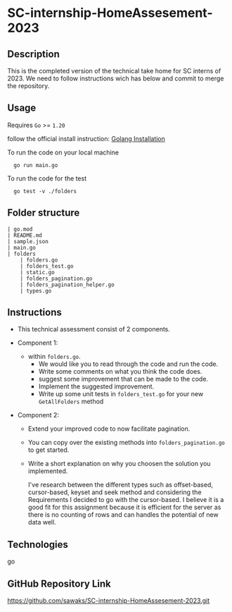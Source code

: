 # SC-internship-HomeAssesement-2023

## Description
This is the completed version of the technical take home for SC interns of 2023.
We need to follow instructions wich has below and commit to merge the repository.

## Usage

Requires `Go` >= `1.20`

follow the official install instruction: [Golang Installation](https://go.dev/doc/install)

To run the code on your local machine
```
  go run main.go
```

To run the code for the test 
```
  go test -v ./folders
```

## Folder structure

```
| go.mod
| README.md
| sample.json
| main.go
| folders
    | folders.go
    | folders_test.go
    | static.go
    | folders_pagination.go
    | folders_pagination_helper.go
    | types.go
```

## Instructions

- This technical assessment consist of 2 components.
- Component 1:
  - within `folders.go`. 
    - We would like you to read through the code and run the code.
    - Write some comments on what you think the code does.
    - suggest some improvement that can be made to the code.
    - Implement the suggested improvement.
    - Write up some unit tests in `folders_test.go` for your new `GetAllFolders` method

- Component 2:
  - Extend your improved code to now facilitate pagination. 
  - You can copy over the existing methods into `folders_pagination.go` to get started.
  - Write a short explanation on why you choosen the solution you implemented.

    I've research between the different types such as offset-based, cursor-based, keyset and seek method and considering the Requirements I decided to go with the cursor-based.
    I believe it is a good fit for this assignment because it is efficient for the server as there is no counting of rows and can handles the potential of new data well.


## Technologies
go

## GitHub Repository Link
https://github.com/sawaks/SC-internship-HomeAssesement-2023.git

